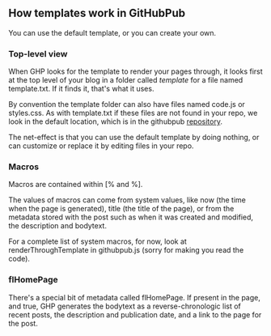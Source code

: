 ## How templates work in GitHubPub

You can use the default template, or you can create your own.

### Top-level view

When GHP looks for the template to render your pages through, it looks first at the top level of your blog in a folder called <i>template</i> for a file named template.txt. If it finds it, that's what it uses. 

By convention the template folder can also have files named code.js or styles.css. As with template.txt if these files are not found in your repo, we look in the default location, which is in the githubpub <a href="https://github.com/scripting/githubpub/tree/master/defaultfiles/template">repository</a>.

The net-effect is that you can use the default template by doing nothing, or can customize or replace it by editing files in your repo.

### Macros

Macros are contained within [% and %].

The values of macros can come from system values, like now (the time when the page is generated), title (the title of the page), or from the metadata stored with the post such as when it was created and modified, the description and bodytext. 

For a complete list of system macros, for now, look at renderThroughTemplate in githubpub.js (sorry for making you read the code). 

### flHomePage

There's a special bit of metadata called flHomePage. If present in the page, and true, GHP generates the bodytext as a reverse-chronologic list of recent posts, the description and publication date, and a link to the page for the post. 

